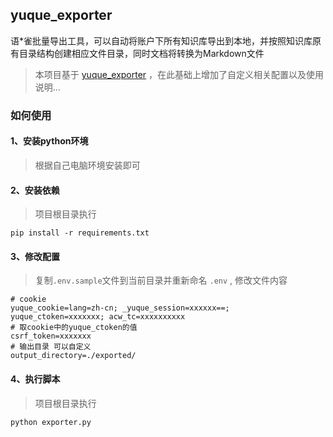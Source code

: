 ## yuque_exporter

语*雀批量导出工具，可以自动将账户下所有知识库导出到本地，并按照知识库原有目录结构创建相应文件目录，同时文档将转换为Markdown文件

> 本项目基于 [yuque_exporter](https://github.com/Jeandoom/yuque_exporter) ，在此基础上增加了自定义相关配置以及使用说明...

### 如何使用

#### 1、安装python环境

> 根据自己电脑环境安装即可

#### 2、安装依赖

> 项目根目录执行

```shell
pip install -r requirements.txt
```

#### 3、修改配置

> 复制`.env.sample`文件到当前目录并重新命名 `.env` , 修改文件内容 

```text
# cookie
yuque_cookie=lang=zh-cn; _yuque_session=xxxxxx==; yuque_ctoken=xxxxxxx; acw_tc=xxxxxxxxxx
# 取cookie中的yuque_ctoken的值
csrf_token=xxxxxxx
# 输出目录 可以自定义
output_directory=./exported/
```

#### 4、执行脚本

> 项目根目录执行

```shell
python exporter.py
```

